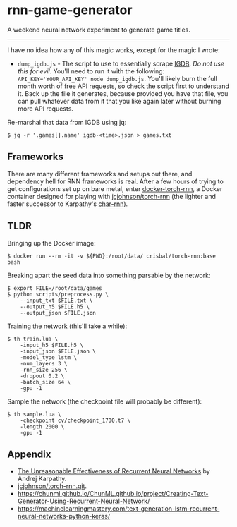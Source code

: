 # rnn-game-generator

A weekend neural network experiment to generate game titles.

---

I have no idea how any of this magic works, except for the magic I wrote:

- `dump_igdb.js` - The script to use to essentially scrape [IGDB][igdb]. _Do not use this for evil_. You'll need to run it with the following: `API_KEY='YOUR_API_KEY' node dump_igdb.js`. You'll likely burn the full month worth of free API requests, so check the script first to understand it. Back up the file it generates, because provided you have that file, you can pull whatever data from it that you like again later without burning more API requests.

Re-marshal that data from IGDB using jq:

```console
$ jq -r '.games[].name' igdb-<time>.json > games.txt
```

<!-- 📝 The R/RStudio stuff -->

## Frameworks

There are many different frameworks and setups out there, and dependency hell for RNN frameworks is real. After a few hours of trying to get configurations set up on bare metal, enter [docker-torch-rnn](https://github.com/crisbal/docker-torch-rnn), a Docker container designed for playing with [jcjohnson/torch-rnn][torch-rnn] (the lighter and faster successor to Karpathy's [char-rnn][char-rnn]).

## TLDR

Bringing up the Docker image:

```console
$ docker run --rm -it -v ${PWD}:/root/data/ crisbal/torch-rnn:base bash
```

Breaking apart the seed data into something parsable by the network:

```console
$ export FILE=/root/data/games
$ python scripts/preprocess.py \
    --input_txt $FILE.txt \
    --output_h5 $FILE.h5 \
    --output_json $FILE.json
```

Training the network (this'll take a while):

```console
$ th train.lua \
    -input_h5 $FILE.h5 \
    -input_json $FILE.json \
    -model_type lstm \
    -num_layers 3 \
    -rnn_size 256 \
    -dropout 0.2 \
    -batch_size 64 \
    -gpu -1
```

Sample the network (the checkpoint file will probably be different):

```console
$ th sample.lua \
    -checkpoint cv/checkpoint_1700.t7 \
    -length 2000 \
    -gpu -1
```

## Appendix

* [The Unreasonable Effectiveness of Recurrent Neural Networks](https://karpathy.github.io/2015/05/21/rnn-effectiveness/) by Andrej Karpathy.
* [jcjohnson/torch-rnn.git](https://github.com/jcjohnson/torch-rnn).
* https://chunml.github.io/ChunML.github.io/project/Creating-Text-Generator-Using-Recurrent-Neural-Network/
* https://machinelearningmastery.com/text-generation-lstm-recurrent-neural-networks-python-keras/

[igdb]: https://igdb.com
[igdb-api]: https://api.igdb.com
[igdb-api-stats]: https://api.igdb.com/buyer/stats
[igdb-about]: https://www.igdb.com/about
[r-project]: http://cran.us.r-project.org/
[rstudio]: https://www.rstudio.com/
[char-rnn]: https://github.com/karpathy/char-rnn
[torch-rnn]: https://github.com/jcjohnson/torch-rnn
[nvidia-docker]: https://github.com/NVIDIA/nvidia-docker
